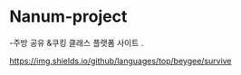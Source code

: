 # Nanum-project


 -주방 공유 &amp;쿠킹 클래스 플랫폼 사이트 .
 
https://img.shields.io/github/languages/top/beygee/survive
